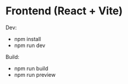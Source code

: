 # Frontend (React + Vite)

Dev:

- npm install
- npm run dev

Build:

- npm run build
- npm run preview
